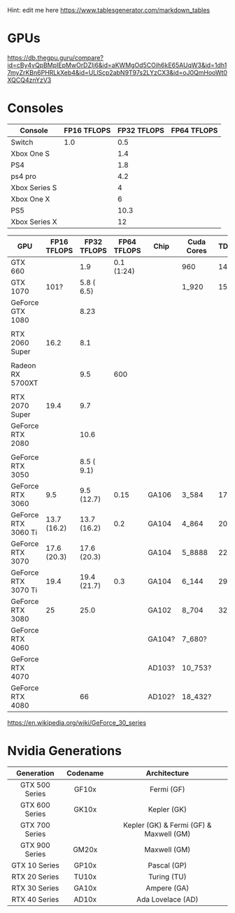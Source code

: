 Hint: edit me here https://www.tablesgenerator.com/markdown_tables

# GPUs

https://db.thegpu.guru/compare?id=cBy4vQpBMpIEpMwOrDZIj6&id=aKWMgOd5COih6kE65AUqW3&id=1dh17myZrKBn6PHRLkXeb4&id=ULlScp2abN9T97s2LYzCX3&id=oJ0QmHooWt0XQCQ4znYzV3

# Consoles 

| Console       | FP16 TFLOPS | FP32 TFLOPS | FP64 TFLOPS |
|---------------|-------------|-------------|-------------|
| Switch        | 1.0         | 0.5         |             |
| Xbox One S    |             | 1.4         |             |
| PS4           |             | 1.8         |             |
| ps4 pro       |             | 4.2         |             |
| Xbox Series S |             | 4           |             |
| Xbox One X    |             | 6           |             |
| PS5           |             | 10.3        |             |
| Xbox Series X |             | 12          |             |
 
| GPU                  | FP16 TFLOPS | FP32 TFLOPS | FP64 TFLOPS | Chip   | Cuda Cores | TDP[W] | Power target | UVP[€] |
|----------------------|-------------|-------------|-------------|--------|------------|--------|--------------|--------|
| GTX 660              |             |  1.9        | 0.1 (1:24)  |        |    960     | 140    | 115          |        |
| GTX 1070             | 101?        |  5.8 ( 6.5) |             |        |  1_920     | 150    |              | 499    |
| GeForce GTX 1080     |             |  8.23       |             |        |            |        |              |        |
|                      |             |             |             |        |            |        |              |        |
| RTX 2060 Super       | 16.2        |  8.1        |             |        |            |        |              |        |
|                      |             |             |             |        |            |        |              |        |
| Radeon RX 5700XT     |             |  9.5        | 600         |        |            |        |              |        |
|                      |             |             |             |        |            |        |              |        |
| RTX 2070 Super       | 19.4        |  9.7        |             |        |            |        |              |        |
| GeForce RTX 2080     |             | 10.6        |             |        |            |        |              |        |
|                      |             |             |             |        |            |        |              |        |
| GeForce RTX 3050     |             |  8.5 ( 9.1) |             |        |            |        |              | 279    |
| GeForce RTX 3060     |  9.5        |  9.5 (12.7) | 0.15        | GA106  |  3_584     | 170    |              |        |
| GeForce RTX 3060 Ti  | 13.7 (16.2) | 13.7 (16.2) | 0.2         | GA104  |  4_864     | 200    |              |        |
| GeForce RTX 3070     | 17.6 (20.3) | 17.6 (20.3) |             | GA104  |  5_8888    | 220    |              |        |
| GeForce RTX 3070 Ti  | 19.4        | 19.4 (21.7) | 0.3         | GA104  |  6_144     | 290    |              |        |
| GeForce RTX 3080     | 25          | 25.0        |             | GA102  |  8_704     | 320    |              |        |
| GeForce RTX 4060     |             |             |             | GA104? |  7_680?    |        |              |        |
| GeForce RTX 4070     |             |             |             | AD103? | 10_753?    |        |              |        |
| GeForce RTX 4080     |             | 66          |             | AD102? | 18_432?    |        |              |        |

https://en.wikipedia.org/wiki/GeForce_30_series

# Nvidia Generations

|    Generation   | Codename |               Architecture               |
|:---------------:|:--------:|:----------------------------------------:|
| GTX  500 Series |   GF10x  |                Fermi (GF)                |
| GTX  600 Series |   GK10x  |                Kepler (GK)               |
| GTX  700 Series |          | Kepler (GK) & Fermi (GF) & Maxwell (GM)  |
| GTX  900 Series |   GM20x  |               Maxwell (GM)               |
|  GTX 10 Series  |   GP10x  |                Pascal (GP)               |
|  RTX 20 Series  |   TU10x  |                Turing (TU)               |
|  RTX 30 Series  |   GA10x  |                Ampere (GA)               |
|  RTX 40 Series  |   AD10x  |             Ada Lovelace (AD)            |
